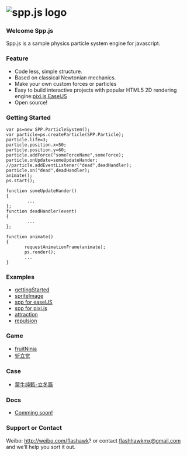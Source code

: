 ![spp.js logo](https://raw.github.com/flashhawk/spp.js/dev/logo.png)
======
### Welcome Spp.js
Spp.js is a sample physics particle system engine for javascript.

### Feature

* Code less, simple structure.
* Based on classical Newtonian mechanics.
* Make your own custom forces or particles
* Easy to build interactive projects with popular HTML5 2D rendering engine:[pixi.js](https://github.com/GoodBoyDigital/pixi.js),[EaselJS](https://github.com/CreateJS/EaselJS/)
* Open source!


### Getting Started
```
var ps=new SPP.ParticleSystem();
var particle=ps.createParticle(SPP.Particle);
particle.life=3;
particle.position.x=50;
particle.position.y=60;
particle.addForce("someForceName",someForce);
particle.onUpdate=someUpdateHander;
//particle.addEventListener("dead",deadHandler);
particle.on("dead",deadHandler);
animate();
ps.start();

function someUpdateHander()
{
        ...
};
function deadHandler(event)
{
        ...
};

function animate()
{
       requestAnimationFrame(animate);
       ps.render();
       ...
} 

```
### Examples
* [gettingStarted](http://flashhawk.github.com/spp.js/examples/gettingStarted/)
* [spriteImage](http://flashhawk.github.com/spp.js/examples/spriteImage/)
* [spp for easelJS](http://flashhawk.github.com/spp.js/examples/easelJS/)
* [spp for pixi.js](http://flashhawk.github.com/spp.js/examples/pixi/)
* [attraction](http://flashhawk.github.com/spp.js/examples/attraction/)
* [repulsion](http://flashhawk.github.com/spp.js/examples/repulsion/)

### Game
* [fruitNinja](http://flashhawk.github.com/spp.js/examples/fruitNinja/)
* [斩立觉](https://itunes.apple.com/cn/app/zhan-li-jue/id636378939?ls=1&mt=8)

### Case
* [蒙牛纯甄-立冬篇](http://flashhawk.github.io/spp.js/case/chunzhen_winter.png)

### Docs
* [Comming soon!](#)


### Support or Contact
Weibo: http://weibo.com/flashawk? or contact flashhawkmx@gmail.com and we’ll help you sort it out.